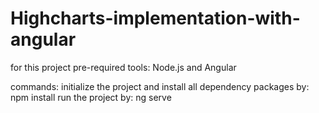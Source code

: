 # Highcharts-implementation-with-angular

for this project pre-required tools: Node.js and Angular

commands:
initialize the project and install all dependency packages by: npm install
run the project by: ng serve
